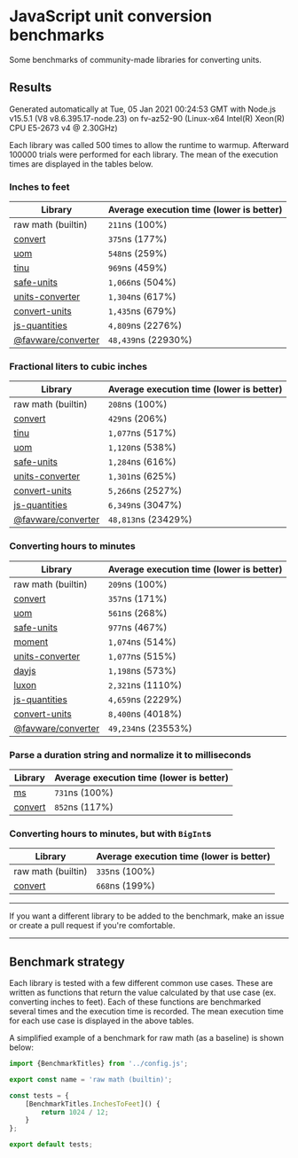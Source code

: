 # JavaScript unit conversion benchmarks

Some benchmarks of community-made libraries for converting units.

## Results

<!-- beginblock(results) -->

Generated automatically at Tue, 05 Jan 2021 00:24:53 GMT with Node.js v15.5.1 (V8 v8.6.395.17-node.23) on fv-az52-90 (Linux-x64 Intel(R) Xeon(R) CPU E5-2673 v4 @ 2.30GHz)

Each library was called 500 times to allow the runtime to warmup.
Afterward 100000 trials were performed for each library.
The mean of the execution times are displayed in the tables below.

### Inches to feet

| Library                                                            | Average execution time (lower is better) |
| ------------------------------------------------------------------ | ---------------------------------------- |
| raw math (builtin)                                                 | `211`ns (100%)                           |
| [convert](https://npmjs.com/package/convert)                       | `375`ns (177%)                           |
| [uom](https://npmjs.com/package/uom)                               | `548`ns (259%)                           |
| [tinu](https://npmjs.com/package/tinu)                             | `969`ns (459%)                           |
| [safe-units](https://npmjs.com/package/safe-units)                 | `1,066`ns (504%)                         |
| [units-converter](https://npmjs.com/package/units-converter)       | `1,304`ns (617%)                         |
| [convert-units](https://npmjs.com/package/convert-units)           | `1,435`ns (679%)                         |
| [js-quantities](https://npmjs.com/package/js-quantities)           | `4,809`ns (2276%)                        |
| [@favware/converter](https://npmjs.com/package/@favware/converter) | `48,439`ns (22930%)                      |

### Fractional liters to cubic inches

| Library                                                            | Average execution time (lower is better) |
| ------------------------------------------------------------------ | ---------------------------------------- |
| raw math (builtin)                                                 | `208`ns (100%)                           |
| [convert](https://npmjs.com/package/convert)                       | `429`ns (206%)                           |
| [tinu](https://npmjs.com/package/tinu)                             | `1,077`ns (517%)                         |
| [uom](https://npmjs.com/package/uom)                               | `1,120`ns (538%)                         |
| [safe-units](https://npmjs.com/package/safe-units)                 | `1,284`ns (616%)                         |
| [units-converter](https://npmjs.com/package/units-converter)       | `1,301`ns (625%)                         |
| [convert-units](https://npmjs.com/package/convert-units)           | `5,266`ns (2527%)                        |
| [js-quantities](https://npmjs.com/package/js-quantities)           | `6,349`ns (3047%)                        |
| [@favware/converter](https://npmjs.com/package/@favware/converter) | `48,813`ns (23429%)                      |

### Converting hours to minutes

| Library                                                            | Average execution time (lower is better) |
| ------------------------------------------------------------------ | ---------------------------------------- |
| raw math (builtin)                                                 | `209`ns (100%)                           |
| [convert](https://npmjs.com/package/convert)                       | `357`ns (171%)                           |
| [uom](https://npmjs.com/package/uom)                               | `561`ns (268%)                           |
| [safe-units](https://npmjs.com/package/safe-units)                 | `977`ns (467%)                           |
| [moment](https://npmjs.com/package/moment)                         | `1,074`ns (514%)                         |
| [units-converter](https://npmjs.com/package/units-converter)       | `1,077`ns (515%)                         |
| [dayjs](https://npmjs.com/package/dayjs)                           | `1,198`ns (573%)                         |
| [luxon](https://npmjs.com/package/luxon)                           | `2,321`ns (1110%)                        |
| [js-quantities](https://npmjs.com/package/js-quantities)           | `4,659`ns (2229%)                        |
| [convert-units](https://npmjs.com/package/convert-units)           | `8,400`ns (4018%)                        |
| [@favware/converter](https://npmjs.com/package/@favware/converter) | `49,234`ns (23553%)                      |

### Parse a duration string and normalize it to milliseconds

| Library                                      | Average execution time (lower is better) |
| -------------------------------------------- | ---------------------------------------- |
| [ms](https://npmjs.com/package/ms)           | `731`ns (100%)                           |
| [convert](https://npmjs.com/package/convert) | `852`ns (117%)                           |

### Converting hours to minutes, but with `BigInt`s

| Library                                      | Average execution time (lower is better) |
| -------------------------------------------- | ---------------------------------------- |
| raw math (builtin)                           | `335`ns (100%)                           |
| [convert](https://npmjs.com/package/convert) | `668`ns (199%)                           |

<!-- endblock(results) -->

---

If you want a different library to be added to the benchmark, make an issue or create a pull request if you're comfortable.

---

## Benchmark strategy

Each library is tested with a few different common use cases.
These are written as functions that return the value calculated by that use case (ex. converting inches to feet).
Each of these functions are benchmarked several times and the execution time is recorded.
The mean execution time for each use case is displayed in the above tables.

A simplified example of a benchmark for raw math (as a baseline) is shown below:

```js
import {BenchmarkTitles} from '../config.js';

export const name = 'raw math (builtin)';

const tests = {
	[BenchmarkTitles.InchesToFeet]() {
		return 1024 / 12;
	}
};

export default tests;
```
